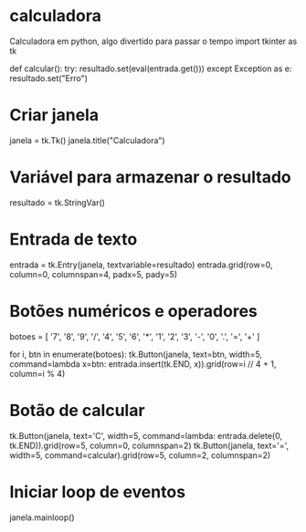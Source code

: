# calculadora
Calculadora em python, algo divertido para passar o tempo
import tkinter as tk

def calcular():
    try:
        resultado.set(eval(entrada.get()))
    except Exception as e:
        resultado.set("Erro")

# Criar janela
janela = tk.Tk()
janela.title("Calculadora")

# Variável para armazenar o resultado
resultado = tk.StringVar()

# Entrada de texto
entrada = tk.Entry(janela, textvariable=resultado)
entrada.grid(row=0, column=0, columnspan=4, padx=5, pady=5)

# Botões numéricos e operadores
botoes = [
    '7', '8', '9', '/',
    '4', '5', '6', '*',
    '1', '2', '3', '-',
    '0', '.', '=', '+'
]

for i, btn in enumerate(botoes):
    tk.Button(janela, text=btn, width=5, command=lambda x=btn: entrada.insert(tk.END, x)).grid(row=i // 4 + 1, column=i % 4)

# Botão de calcular
tk.Button(janela, text='C', width=5, command=lambda: entrada.delete(0, tk.END)).grid(row=5, column=0, columnspan=2)
tk.Button(janela, text='=', width=5, command=calcular).grid(row=5, column=2, columnspan=2)

# Iniciar loop de eventos
janela.mainloop()

